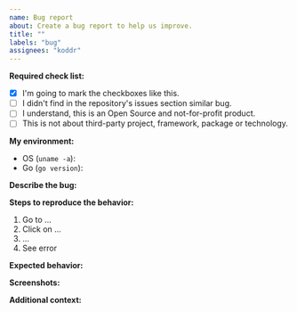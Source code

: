 ```yaml
---
name: Bug report
about: Create a bug report to help us improve.
title: ""
labels: "bug"
assignees: "koddr"
---
```


**Required check list:**

- [x] I'm going to mark the checkboxes like this.
- [ ] I didn't find in the repository's issues section similar bug.
- [ ] I understand, this is an Open Source and not-for-profit product.
- [ ] This is not about third-party project, framework, package or technology.

**My environment:**

- OS (`uname -a`):
- Go (`go version`):

**Describe the bug:**

<!-- A clear and concise description of what the bug is. -->

**Steps to reproduce the behavior:**

1. Go to ...
2. Click on ...
3. ...
4. See error

**Expected behavior:**

<!-- A clear and concise description of what you expected to happen. -->

**Screenshots:**

<!-- If applicable, add screenshots to help explain your problem. -->

**Additional context:**

<!-- Add any other context about the problem here. -->
